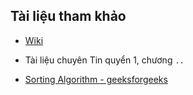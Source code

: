 
## Tài liệu tham khảo

- [Wiki]()

- Tài liệu chuyên Tin quyển 1, chương `..`

- [Sorting Algorithm - geeksforgeeks](https://www.geeksforgeeks.org/sorting-algorithms/)
